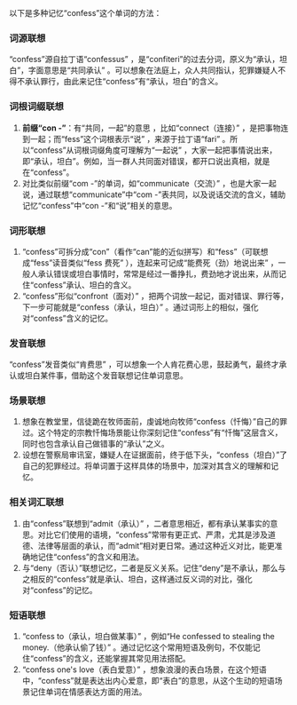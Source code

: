 以下是多种记忆“confess”这个单词的方法：
### 词源联想
“confess”源自拉丁语“confessus” ，是“confiteri”的过去分词，原义为“承认，坦白”，字面意思是“共同承认” 。可以想象在法庭上，众人共同指认，犯罪嫌疑人不得不承认罪行，由此来记住“confess”有“承认，坦白”的含义。
### 词根词缀联想
1. **前缀“con -”**：有“共同，一起”的意思 ，比如“connect（连接）” ，是把事物连到一起；而“fess”这个词根表示“说” ，来源于拉丁语“fari” 。所以“confess”从词根词缀角度可理解为“一起说” ，大家一起把事情说出来，即“承认，坦白”。例如，当一群人共同面对错误，都开口说出真相，就是在“confess”。
2. 对比类似前缀“com -”的单词，如“communicate（交流）” ，也是大家一起说，通过联想“communicate”中“com -”表共同，以及说话交流的含义，辅助记忆“confess”中“con -”和“说”相关的意思。
### 词形联想
1. “confess”可拆分成“con”（看作“can”能的近似拼写）和“fess”（可联想成“fess”读音类似“fess 费死” ），连起来可记成“能费死（劲）地说出来” ，一般人承认错误或坦白事情时，常常是经过一番挣扎，费劲地才说出来，从而记住“confess”承认、坦白的含义。
2. “confess”形似“confront（面对）” ，把两个词放一起记，面对错误、罪行等，下一步可能就是“confess（承认，坦白）” 。通过词形上的相似，强化对“confess”含义的记忆。
### 发音联想
“confess”发音类似“肯费思” ，可以想象一个人肯花费心思，鼓起勇气，最终才承认或坦白某件事，借助这个发音联想记住单词意思。
### 场景联想
1. 想象在教堂里，信徒跪在牧师面前，虔诚地向牧师“confess（忏悔）”自己的罪过。这个特定的宗教忏悔场景能让你深刻记住“confess”有“忏悔”这层含义，同时也包含承认自己做错事的“承认”之义。
2. 设想在警察局审讯室，嫌疑人在证据面前，终于低下头，“confess（坦白）”了自己的犯罪经过。将单词置于这样具体的场景中，加深对其含义的理解和记忆。
### 相关词汇联想
1. 由“confess”联想到“admit（承认）” ，二者意思相近，都有承认某事实的意思。对比它们使用的语境，“confess”常带有更正式、严肃，尤其是涉及道德、法律等层面的承认，而“admit”相对更日常。通过这种近义对比，能更准确地记住“confess”的含义和用法。
2. 与“deny（否认）”联想记忆，二者是反义关系。记住“deny”是不承认，那么与之相反的“confess”就是承认、坦白，这样通过反义词的对比，强化对“confess”的记忆。
### 短语联想
1. “confess to（承认，坦白做某事）” ，例如“He confessed to stealing the money.（他承认偷了钱）” 。通过记忆这个常用短语及例句，不仅能记住“confess”的含义，还能掌握其常见用法搭配。
2. “confess one's love（表白爱意）” ，想象浪漫的表白场景，在这个短语中，“confess”就是表达出内心爱意，即“表白”的意思，从这个生动的短语场景记住单词在情感表达方面的用法。 